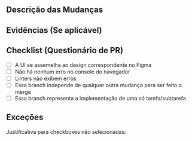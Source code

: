 ## Descrição das Mudanças

<!--
Descrever em poucas palavras o que essa branch pretende implementar na branch destino
-->

## Evidências (Se aplicável)

## Checklist (Questionário de PR)

- [ ] A UI se assemelha ao design correspondente no Figma
- [ ] Não há nenhum erro no console do navegador
- [ ] Linters não exibem erros
- [ ] Essa branch independe de qualquer outra mudança para ser feito o merge
- [ ] Essa branch representa a implementação de uma só tarefa/subtarefa

## Exceções

Justificativa para checkboxes não selecionadas:

<!--
## Instruções
- Título da PR deve seguir este padrão: EXP-123: Título da tarefa`
-->
